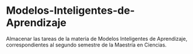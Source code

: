# Modelos-Inteligentes-de-Aprendizaje
Almacenar las tareas de la materia de Modelos Inteligentes de Aprendizaje, 
correspondientes al segundo semestre de la Maestría en Ciencias.
